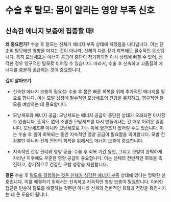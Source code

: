 ﻿
# 수술 후 탈모: 몸이 알리는 영양 부족 신호

## 신속한 에너지 보충에 집중할 때!

**왜 중요한가?** 
수술 후 탈모는 신체가 에너지 부족 상태에 처했음을 나타냅니다. 이는 단순히 탈모에만 영향을 미치는 것이 아니라, 신체의 다른 장기 회복에도 필수적인 요소입니다. 특히 모낭세포는 에너지 공급이 중단이 장기화되면 아사 상태에 빠질 수 있어, 심각한 경우 영구적인 탈모로 이어질 수 있습니다. 따라서, 수술 후 신속하고 고품질의 에너지를 충분히 공급하는 것이 중요합니다. 

**깊이 알아보기** 

 - 신속한 에너지 보충의 필요성: 수술 후 몸은 빠른 회복을 위해 추가적인 에너지를 필요로 합니다. 이는 모발 성장에 필수적인 모낭세포의 건강을 유지하고, 영구적인 탈모를 예방하는 데 중요합니다. 

- 모낭세포와 에너지 공급: 모낭세포는 에너지 공급이 중단된 상태가 오래되면 아사할 수 있습니다. 흔적도 없이 소멸한 모낭세포를 다시 만들어내는 건 매우 어려운 일입니다. 모낭세포뿐 아니라 모낭세포로 가는 미세 혈관조차 없어질 수도 있습니다. 이는 수술 후 몸이 회복되는 동안 지속적인 영양 공급이 필요함을 의미합니다. 모발 건강뿐만 아니라 신체 전반의 회복을 위해서도 에너지 보충이 중요합니다. 

- 지속적인 건강 관리와 영양 공급: 수술 후 회복 기간 동안, 그리고 모발이 완벽하게 자라난 이후에도 꾸준한 영양 공급이 중요합니다. 이는 신체의 전반적인 회복을 촉진하고, 장기적으로 건강한 모발 성장을 지원합니다. 

**결론**
수술 후 [탈모를 경험하는 것은 신체가 심각한 에너지 부족](https://frontier-three.vercel.app/kr/m03/m0306) 상태에 있다는 명확한 신호입니다. 이를 해결하기 위해서는 신속하고 지속적인 영양 보충이 필요합니다. 이러한 접근은 단순히 탈모를 해결하는 것뿐만 아니라 신체의 전반적인 회복과 건강을 증진시키는 데 큰 도움이 됩니다.
<!--stackedit_data:
eyJoaXN0b3J5IjpbLTEwNjIzMjgxMzZdfQ==
-->